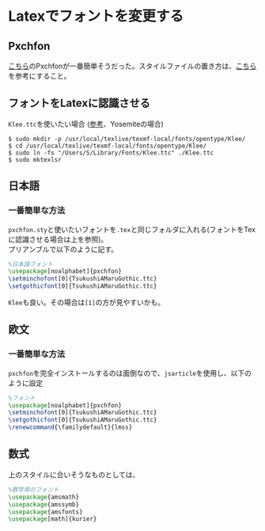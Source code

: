 # Latexでフォントを変更する

## Pxchfon
[こちら](http://zrbabbler.sp.land.to/pxchfon.html#ssec-environ)のPxchfonが一番簡単そうだった。スタイルファイルの置き方は、[こちら](http://oku.edu.mie-u.ac.jp/tex/mod/forum/discuss.php?d=1091)を参考にすること。

## フォントをLatexに認識させる
`Klee.ttc`を使いたい場合 ([参考](http://www.yo.rim.or.jp/~nohara/tex0.html)、Yosemiteの場合)
```terminal
$ sudo mkdir -p /usr/local/texlive/texmf-local/fonts/opentype/Klee/
$ cd /usr/local/texlive/texmf-local/fonts/opentype/Klee/
$ sudo ln -fs "/Users/S/Library/Fonts/Klee.ttc" ./Klee.ttc
$ sudo mktexlsr
```

## 日本語
### 一番簡単な方法
`pxchfon.sty`と使いたいフォントを`.tex`と同じフォルダに入れる(フォントをTexに認識させる場合は上を参照)。  
プリアンブルで以下のように記す。
```tex
%日本語フォント
\usepackage[noalphabet]{pxchfon}
\setminchofont[0]{TsukushiAMaruGothic.ttc} 
\setgothicfont[0]{TsukushiAMaruGothic.ttc}  
```
`Klee`も良い。その場合は`[1]`の方が見やすいかも。

## 欧文
### 一番簡単な方法
`pxchfon`を完全インストールするのは面倒なので、`jsarticle`を使用し、以下のように設定
```tex
%フォント
\usepackage[noalphabet]{pxchfon}
\setminchofont[0]{TsukushiAMaruGothic.ttc} 
\setgothicfont[0]{TsukushiAMaruGothic.ttc}  
\renewcommand{\familydefault}{lmss}
```

## 数式
上のスタイルに合いそうなものとしては、
```tex
%数学用のフォント
\usepackage{amsmath} 
\usepackage{amssymb}
\usepackage{amsfonts} 
\usepackage[math]{kurier}
```
